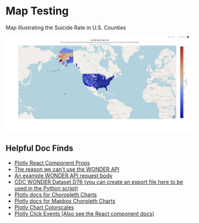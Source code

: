 # Map Testing
Map Illustrating the Suicide Rate in U.S. Counties

<img src='./docs/draft-screenshot.jpg' alt='Screenshot of draft MVP'>

## Helpful Doc Finds
- [Plotly React Component Props](https://github.com/plotly/react-plotly.js#basic-props)
- [The reason we can't use the WONDER API](https://wonder.cdc.gov/wonder/help/WONDER-API.html#:~:text=More%20about%20WONDER%20API%20queries%3A)
- [An example WONDER API request body](https://wonder.cdc.gov/wonder/help/API-Examples/D76_Example1-req.xml)
- [CDC WONDER Dataset D76 (you can create an export file here to be used in the Python script)](https://wonder.cdc.gov/ucd-icd10.html)
- [Plotly docs for Choropleth Charts](https://plotly.com/python/county-choropleth/)
- [Plotly docs for Mapbox Chorpleth Charts](https://plotly.com/javascript/mapbox-county-choropleth/)
- [Plotly Chart Colorscales](https://plotly.com/javascript/colorscales/)
- [Plotly Click Events (Also see the React component docs)](https://plotly.com/javascript/click-events/)